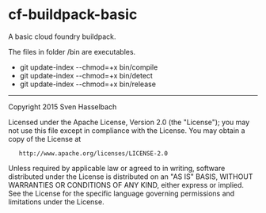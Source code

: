 cf-buildpack-basic
==================

A basic cloud foundry buildpack.

The files in folder /bin are executables.

* git update-index --chmod=+x bin/compile
* git update-index --chmod=+x bin/detect
* git update-index --chmod=+x bin/release

---
 Copyright 2015 Sven Hasselbach

   Licensed under the Apache License, Version 2.0 (the "License");
   you may not use this file except in compliance with the License.
   You may obtain a copy of the License at

       http://www.apache.org/licenses/LICENSE-2.0

   Unless required by applicable law or agreed to in writing, software
   distributed under the License is distributed on an "AS IS" BASIS,
   WITHOUT WARRANTIES OR CONDITIONS OF ANY KIND, either express or implied.
   See the License for the specific language governing permissions and
   limitations under the License.
